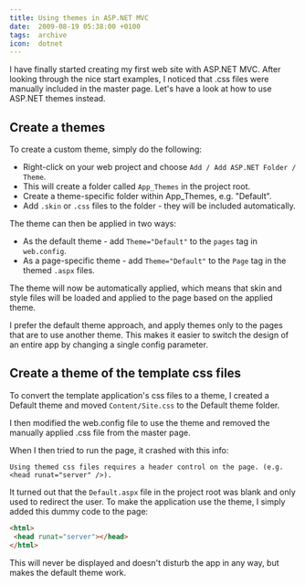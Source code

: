 ```yaml
---
title: Using themes in ASP.NET MVC
date:  2009-08-19 05:38:00 +0100
tags:  archive
icon:  dotnet
---
```


I have finally started creating my first web site with ASP.NET MVC. After looking
through the nice start examples, I noticed that .css files were manually included
in the master page. Let's have a look at how to use ASP.NET themes instead.


## Create a themes

To create a custom theme, simply do the following:

* Right-click on your web project and choose `Add / Add ASP.NET Folder / Theme`.
* This will create a folder called `App_Themes` in the project root.
* Create a theme-specific folder within App_Themes, e.g. "Default".
* Add `.skin` or `.css` files to the folder - they will be included automatically.

The theme can then be applied in two ways:

* As the default theme - add `Theme="Default"` to the `pages` tag in `web.config`.
* As a page-specific theme - add `Theme="Default"` to the `Page` tag in the themed `.aspx` files.

The theme will now be automatically applied, which means that skin and style files
will be loaded and applied to the page based on the applied theme.

I prefer the default theme approach, and apply themes only to the pages that are
to use another theme. This makes it easier to switch the design of an entire app
by changing a single config parameter.


## Create a theme of the template css files

To convert the template application's css files to a theme, I created a Default
theme and moved `Content/Site.css` to the Default theme folder. 

I then modified the web.config file to use the theme and removed the manually
applied .css file from the master page.

When I then tried to run the page, it crashed with this info:

`Using themed css files requires a header control on the page. (e.g. <head runat="server" />).`

It turned out that the `Default.aspx` file in the project root was blank and only
used to redirect the user. To make the application use the theme, I simply added
this dummy code to the page:

```html
<html>
 <head runat="server"></head>
</html>
```

This will never be displayed and doesn't disturb the app in any way, but makes
the default theme work.
